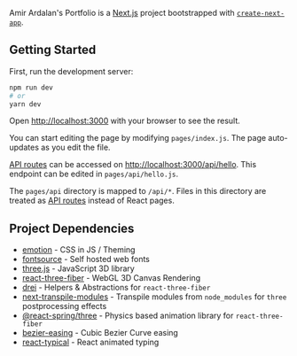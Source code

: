 Amir Ardalan's Portfolio is a [Next.js](https://nextjs.org/) project bootstrapped with [`create-next-app`](https://github.com/vercel/next.js/tree/canary/packages/create-next-app).

## Getting Started

First, run the development server:

```bash
npm run dev
# or
yarn dev
```

Open [http://localhost:3000](http://localhost:3000) with your browser to see the result.

You can start editing the page by modifying `pages/index.js`. The page auto-updates as you edit the file.

[API routes](https://nextjs.org/docs/api-routes/introduction) can be accessed on [http://localhost:3000/api/hello](http://localhost:3000/api/hello). This endpoint can be edited in `pages/api/hello.js`.

The `pages/api` directory is mapped to `/api/*`. Files in this directory are treated as [API routes](https://nextjs.org/docs/api-routes/introduction) instead of React pages.

## Project Dependencies

- [emotion](https://github.com/emotion-js/emotion) - CSS in JS / Theming
- [fontsource](https://github.com/fontsource/fontsource) - Self hosted web fonts
- [three.js](https://github.com/mrdoob/three.js/) - JavaScript 3D library
- [react-three-fiber](https://github.com/pmndrs/react-three-fiber) - WebGL 3D Canvas Rendering
- [drei](https://github.com/pmndrs/drei) - Helpers & Abstractions for `react-three-fiber`
- [next-transpile-modules](https://github.com/martpie/next-transpile-modules) - Transpile modules from `node_modules` for `three` postprocessing effects
- [@react-spring/three](https://github.com/pmndrs/react-spring/tree/9.0.0/targets/three) - Physics based animation library for `react-three-fiber`
- [bezier-easing](https://github.com/gre/bezier-easing) - Cubic Bezier Curve easing
- [react-typical](https://github.com/catalinmiron/react-typical) - React animated typing
